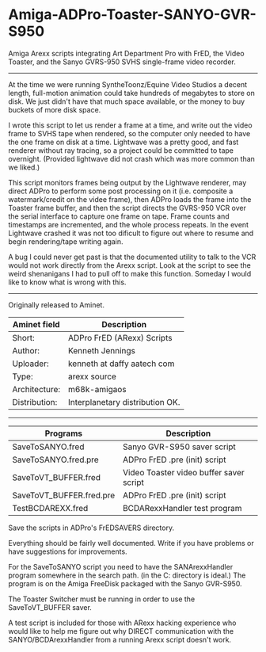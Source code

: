 # Amiga-ADPro-Toaster-SANYO-GVR-S950

Amiga Arexx scripts integrating Art Department Pro with FrED, the Video Toaster, and the Sanyo GVRS-950 SVHS single-frame video recorder.

---

At the time we were running SyntheToonz/Equine Video Studios a decent length, full-motion animation could take hundreds of megabytes to store on disk.  We just didn't have that much space available, or the money to buy buckets of more disk space.

I wrote this script to let us render a frame at a time, and write out the video frame to SVHS tape when rendered, so the computer only needed to have the one frame on disk at a time.  Lightwave was a pretty good, and fast renderer without ray tracing, so a project could be committed to tape overnight.  (Provided lightwave did not crash which was more common than we liked.)

This script monitors frames being output by the Lightwave renderer, may direct ADPro to perform some post processing on it (i.e. composite a watermark/credit on the videe frame), then ADPro loads the frame into the Toaster frame buffer, and then the script directs the GVRS-950 VCR over the serial interface to capture one frame on tape.   Frame counts and timestamps are incremented, and the whole process repeats.   In the event Lightwave crashed it was not too dificult to figure out where to resume and begin rendering/tape writing again.

A bug I could never get past is that the documented utility to talk to the VCR would not work directly from the Arexx script.   Look at the script to see the weird shenanigans I had to pull off to make this function.  Someday I would like to know what is wrong with this.

---

Originally released to Aminet.

Aminet field | Description
--- | ---
Short: |        ADPro FrED (ARexx) Scripts
Author:  |     Kenneth Jennings
Uploader: |    kenneth at daffy aatech com
Type:      |   arexx source
Architecture: | m68k-amigaos
Distribution: | Interplanetary distribution OK.

---

Programs | Description
--- | ---
SaveToSANYO.fred         | Sanyo GVR-S950 saver script
SaveToSANYO.fred.pre     | ADPro FrED .pre (init) script
SaveToVT_BUFFER.fred     | Video Toaster video buffer saver script
SaveToVT_BUFFER.fred.pre | ADPro FrED .pre (init) script
TestBCDAREXX.fred        | BCDARexxHandler test program


Save the scripts in ADPro's FrEDSAVERS directory.  

Everything should be fairly well documented.
Write if you have problems or have 
suggestions for improvements.

For the SaveToSANYO script you need to have 
the SANArexxHandler program somewhere in the search path.  (in the C: 
directory is ideal.)  The program is on the 
Amiga FreeDisk packaged with the Sanyo GVR-S950.


The Toaster Switcher must be running in order 
to use the SaveToVT_BUFFER saver.

A test script is included for those with ARexx
hacking experience who would like to help
me figure out why DIRECT communication with
the SANYO/BCDArexxHandler from a running Arexx
script doesn't work.
